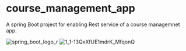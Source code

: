 # course_management_app
A spring Boot project for enabling Rest service of a course managemnet app.

![spring_boot_logo_r](https://user-images.githubusercontent.com/17904031/203460484-371cb98e-899c-450f-9056-389a2dfd5666.png)
![1_1-13QxXfUE1mdrK_MfqonQ](https://user-images.githubusercontent.com/17904031/203460478-1d040928-b28e-4283-80c2-be628e6c115c.png)
